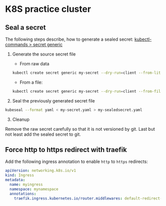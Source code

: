# K8S practice cluster

## Seal a secret

The following steps describe, how to generate a sealed secret: [kubectl-commands > secret generic](https://kubernetes.io/docs/reference/generated/kubectl/kubectl-commands#-em-secret-generic-em-)

1. Generate the source secret file
    * From raw data
    ```sh
    kubectl create secret generic my-secret --dry-run=client --from-literal=name=secretname --from-literal=password=topsecret -o yaml > my-secret.yaml
    ```

    * From a file:
    ```sh
    kubectl create secret generic my-secret --dry-run=client --from-file=mysecret=path/to/mysecret -o yaml > my-secret.yaml
    ```

2. Seal the previously generated secret file
```sh
kubeseal --format yaml < my-secret.yaml > my-sealedsecret.yaml
```

3. Cleanup

Remove the raw secret carefully so that it is not versioned by git. Last but not least add the sealed secret to git. 

## Force http to https redirect with traefik

Add the following ingress annotation to enable `http` to `https` redirects:
```yaml
apiVersion: networking.k8s.io/v1
kind: Ingress
metadata:
  name: myingress
  namespace: mynamespace
  annotations:
    traefik.ingress.kubernetes.io/router.middlewares: default-redirect-https@kubernetescrd
```
